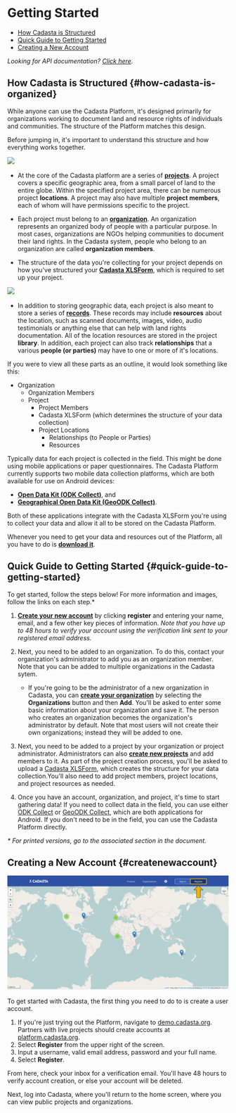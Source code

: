 # Getting Started

* [How Cadasta is Structured](#how-cadasta-is-organized)
* [Quick Guide to Getting Started](#quick-guide-to-getting-started)
* [Creating a New Account](#createnewaccount)

_Looking for API documentation? <a href="https://cadasta.github.io/api-docs/#cadasta-api-documentation" target="_blank">Click here</a>._

## How Cadasta is Structured {#how-cadasta-is-organized}

While anyone can use the Cadasta Platform, it's designed primarily for organizations working to document land and resource rights of individuals and communities. The structure of the Platform matches this design.

Before jumping in, it's important to understand this structure and how everything works together.

![](/assets/diagram-organizations-projects-members-orig.png)

* At the core of the Cadasta platform are a series of **[projects](03-projects.md)**. A project covers a specific geographic area, from a small parcel of land to the entire globe. Within the specified project area, there can be numerous project **locations**. A project may also have multiple **project members**, each of whom will have permissions specific to the project.

* Each project must belong to an **[organization](02-organizations.md)**. An organization represents an organized body of people with a particular purpose. In most cases, organizations are NGOs helping communities to document their land rights. In the Cadasta system, people who belong to an organization are called **organization members**. 

* The structure of the data you're collecting for your project depends on how you've structured your **[Cadasta XLSForm](09-XLSForms.md)**, which is required to set up your project.

![](/assets/diagram-resources.png)

* In addition to storing geographic data, each project is also meant to store a series of **[records](04-records.md)**. These records may include **resources** about the location, such as scanned documents, images, video, audio testimonials or anything else that can help with land rights documentation. All of the location resources are stored in the project **library**. In addition, each project can also track **relationships** that a various **people (or parties)** may have to one or more of it's locations.

If you were to view all these parts as an outline, it would look something like this:

* Organization
  * Organization Members
  * Project
    * Project Members
    * Cadasta XLSForm (which determines the structure of your data collection)
    * Project Locations
      * Relationships (to People or Parties)
      * Resources


Typically data for each project is collected in the field. This might be done using mobile applications or paper questionnaires. The Cadasta Platform currently supports two mobile data collection platforms, which are both available for use on Android devices:

* **[Open Data Kit \(ODK Collect\)](05-odkcollect.md)**, and
* **[Geographical Open Data Kit \(GeoODK Collect\)](06-geoodkcollect.md)**.

Both of these applications integrate with the Cadasta XLSForm you're using to collect your data and allow it all to be stored on the Cadasta Platform.

Whenever you need to get your data and resources out of the Platform, all you have to do is **[download it](07-download.md)**.

## Quick Guide to Getting Started {#quick-guide-to-getting-started}

To get started, follow the steps below! For more information and images, follow the links on each step.* 

1. **[Create your new account](#createnewaccount)** by clicking **register** and entering your name, email, and a few other key pieces of information. _Note that you have up to 48 hours to verify your account using the verification link sent to your registered email address._

2. Next, you need to be added to an organization. To do this, contact your organization's administrator to add you as an organization member. Note that you can be added to multiple organizations in the Cadasta sytem.  

    * If you're going to be the administrator of a new organization in Cadasta, you can **[create your organization](02-organizations.md)** by selecting the **Organizations** button and then **Add**. You'll be asked to enter some basic information about your organization and save it. The person who creates an organization becomes the organization's administrator by default. Note that most users will not create their own organizations; instead they will be added to one. 

3. Next, you need to be added to a project by your organization or project administrator. Administrators can also **[create new projects](03-projects.md)** and add members to it. As part of the project creation process, you'll be asked to upload a [Cadasta XLSForm](09-XLSForms.md), which creates the structure for your data collection.You'll also need to add project members, project locations, and project resources as needed. 

4. Once you have an account, organization, and project, it's time to start gathering data! If you need to collect data in the field, you can use either [ODK Collect](/en/05-odkcollect.md) or [GeoODK Collect](/en/06-geoodkcollect.md), which are both applications for Android. If you don't need to be in the field, you can use the Cadasta Platform directly.

_* For printed versions, go to the associated section in the document._

## **Creating a New Account** {#createnewaccount}

![](/assets/sign-in-register-arrow.png)

To get started with Cadasta, the first thing you need to do to is create a user account.

1. If you're just trying out the Platform, navigate to [demo.cadasta.org](https://demo.cadasta.org). Partners with live projects should create accounts at [platform.cadasta.org](https://platform.cadasta.org).
2. Select **Register** from the upper right of the screen. 
3. Input a username, valid email address, password and your full name.
4. Select **Register**.

From here, check your inbox for a verification email. You'll have 48 hours to verify account creation, or else your account will be deleted.

Next, log into Cadasta, where you'll return to the home screen, where you can view public projects and organizations.
